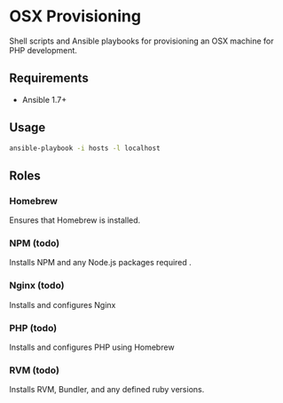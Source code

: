 # OSX Provisioning

Shell scripts and Ansible playbooks for provisioning an OSX machine for PHP development.

## Requirements

* Ansible 1.7+

## Usage

``` bash
ansible-playbook -i hosts -l localhost
```
## Roles

### Homebrew

Ensures that Homebrew is installed.

### NPM (todo)

Installs NPM and any Node.js packages required
.
### Nginx (todo)

Installs and configures Nginx

### PHP (todo)

Installs and configures PHP using Homebrew

### RVM (todo)
	
Installs RVM, Bundler, and any defined ruby versions. 